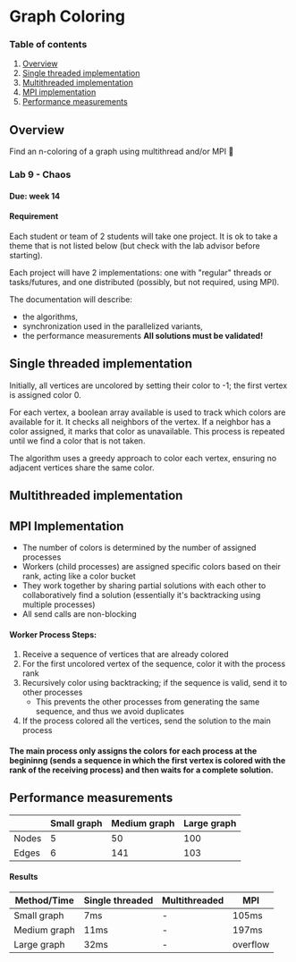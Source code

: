 # Graph Coloring
### Table of contents
1. [Overview](#overview)
2. [Single threaded implementation](#single-threaded-implementation)
3. [Multithreaded implementation](#multithreaded-implementation)
4. [MPI implementation](#mpi-implementation)
5. [Performance measurements](#performance-measurements)

## Overview
Find an n-coloring of a graph using multithread and/or MPI 🤨

### Lab 9 - Chaos
#### Due: week 14
#### Requirement
Each student or team of 2 students will take one project. It is ok to take a theme that is not listed below (but check with the lab advisor before starting).

Each project will have 2 implementations: one with "regular" threads or tasks/futures, and one distributed (possibly, but not required, using MPI).

The documentation will describe:
- the algorithms,
- synchronization used in the parallelized variants,
- the performance measurements
**All solutions must be validated!**



## Single threaded implementation
Initially, all vertices are uncolored by setting their color to -1; the first vertex is assigned color 0.

For each vertex, a boolean array available is used to track which colors are available for it. It checks all neighbors of the vertex. If a neighbor has a color assigned, it marks that color as unavailable. This process is repeated until we find a color that is not taken.

The algorithm uses a greedy approach to color each vertex, ensuring no adjacent vertices share the same color.



## Multithreaded implementation



## MPI Implementation
- The number of colors is determined by the number of assigned processes
- Workers (child processes) are assigned specific colors based on their rank, acting like a color bucket
- They work together by sharing partial solutions with each other to collaboratively find a solution (essentially it's backtracking using multiple processes)
- All send calls are non-blocking

#### Worker Process Steps:
1. Receive a sequence of vertices that are already colored
2. For the first uncolored vertex of the sequence, color it with the process rank
3. Recursively color using backtracking; if the sequence is valid, send it to other processes
    - This prevents the other processes from generating the same sequence, and thus we avoid duplicates
4. If the process colored all the vertices, send the solution to the main process
#### The main process only assigns the colors for each process at the begininng (sends a sequence in which the first vertex is colored with the rank of the receiving process) and then waits for a complete solution.



## Performance measurements
|       | Small graph | Medium graph | Large graph |
|-------|-------------|--------------|-------------|
| Nodes | 5           | 50           | 100        |
| Edges | 6           | 141          | 103         |

#### Results
| Method/Time  | Single threaded | Multithreaded | MPI      |
|--------------|-----------------|---------------|----------|
| Small graph  | 7ms             | -             | 105ms    |
| Medium graph | 11ms            | -             | 197ms    |
| Large graph  | 32ms            | -             | overflow |
